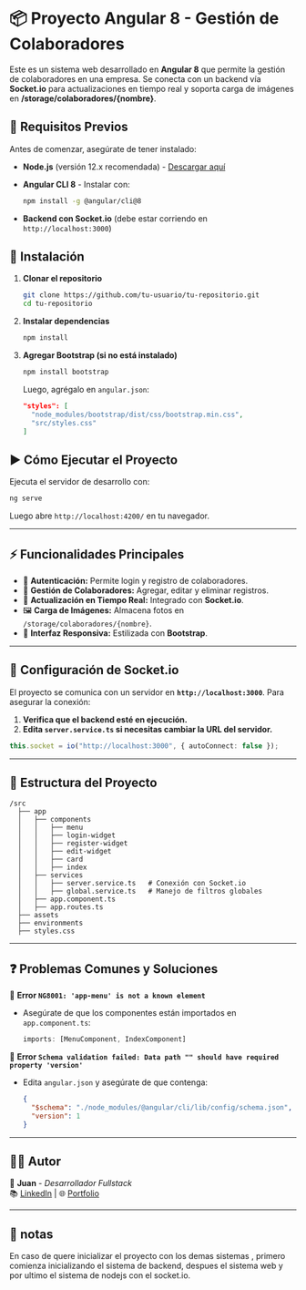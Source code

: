 # 📦 Proyecto Angular 8 - Gestión de Colaboradores

Este es un sistema web desarrollado en **Angular 8** que permite la gestión de colaboradores en una empresa. Se conecta con un backend vía **Socket.io** para actualizaciones en tiempo real y soporta carga de imágenes en **/storage/colaboradores/{nombre}**.

## 🚀 Requisitos Previos

Antes de comenzar, asegúrate de tener instalado:

- **Node.js** (versión 12.x recomendada) - [Descargar aquí](https://nodejs.org/)
- **Angular CLI 8** - Instalar con:

  ```bash
  npm install -g @angular/cli@8
  ```

- **Backend con Socket.io** (debe estar corriendo en `http://localhost:3000`)

## 👅 Instalación

1. **Clonar el repositorio**  
   ```bash
   git clone https://github.com/tu-usuario/tu-repositorio.git
   cd tu-repositorio
   ```

2. **Instalar dependencias**  
   ```bash
   npm install
   ```

3. **Agregar Bootstrap (si no está instalado)**  
   ```bash
   npm install bootstrap
   ```

   Luego, agrégalo en `angular.json`:

   ```json
   "styles": [
     "node_modules/bootstrap/dist/css/bootstrap.min.css",
     "src/styles.css"
   ]
   ```

## ▶️ Cómo Ejecutar el Proyecto

Ejecuta el servidor de desarrollo con:

```bash
ng serve
```

Luego abre `http://localhost:4200/` en tu navegador.

---

## ⚡ Funcionalidades Principales

- 📌 **Autenticación:** Permite login y registro de colaboradores.
- 📝 **Gestión de Colaboradores:** Agregar, editar y eliminar registros.
- 📡 **Actualización en Tiempo Real:** Integrado con **Socket.io**.
- 🖼️ **Carga de Imágenes:** Almacena fotos en `/storage/colaboradores/{nombre}`.
- 🎨 **Interfaz Responsiva:** Estilizada con **Bootstrap**.

---

## 🔧 Configuración de Socket.io

El proyecto se comunica con un servidor en **`http://localhost:3000`**. Para asegurar la conexión:

1. **Verifica que el backend esté en ejecución.**
2. **Edita `server.service.ts` si necesitas cambiar la URL del servidor.**

```typescript
this.socket = io("http://localhost:3000", { autoConnect: false });
```

---

## 🐂 Estructura del Proyecto

```
/src
  ├── app
  │   ├── components
  │   │   ├── menu
  │   │   ├── login-widget
  │   │   ├── register-widget
  │   │   ├── edit-widget
  │   │   ├── card
  │   │   ├── index
  │   ├── services
  │   │   ├── server.service.ts   # Conexión con Socket.io
  │   │   ├── global.service.ts   # Manejo de filtros globales
  │   ├── app.component.ts
  │   ├── app.routes.ts
  ├── assets
  ├── environments
  ├── styles.css
```

---

## ❓ Problemas Comunes y Soluciones

🔹 **Error `NG8001: 'app-menu' is not a known element`**
- Asegúrate de que los componentes están importados en `app.component.ts`:

  ```typescript
  imports: [MenuComponent, IndexComponent]
  ```

🔹 **Error `Schema validation failed: Data path "" should have required property 'version'`**
- Edita `angular.json` y asegúrate de que contenga:

  ```json
  {
    "$schema": "./node_modules/@angular/cli/lib/config/schema.json",
    "version": 1
  }
  ```

---

## 👨‍💻 Autor

📌 **Juan** - _Desarrollador Fullstack_  
📚 [LinkedIn](https://www.linkedin.com/) | 🌐 [Portfolio](https://tu-website.com/)

---

## 🐝 notas

En caso de quere inicializar el proyecto con los demas sistemas , primero comienza inicializando el sistema de backend, despues el sistema web y por ultimo el sistema de nodejs con el socket.io.
